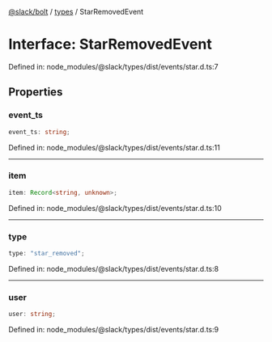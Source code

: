[@slack/bolt](../../../../index.md) / [types](../index.md) / StarRemovedEvent

# Interface: StarRemovedEvent

Defined in: node\_modules/@slack/types/dist/events/star.d.ts:7

## Properties

### event\_ts

```ts
event_ts: string;
```

Defined in: node\_modules/@slack/types/dist/events/star.d.ts:11

***

### item

```ts
item: Record<string, unknown>;
```

Defined in: node\_modules/@slack/types/dist/events/star.d.ts:10

***

### type

```ts
type: "star_removed";
```

Defined in: node\_modules/@slack/types/dist/events/star.d.ts:8

***

### user

```ts
user: string;
```

Defined in: node\_modules/@slack/types/dist/events/star.d.ts:9
